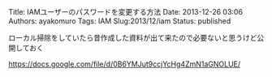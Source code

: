 Title: IAMユーザーのパスワードを変更する方法
Date: 2013-12-26 03:06
Authors: ayakomuro
Tags:  IAM
Slug:2013/12/iam
Status: published

ローカル掃除をしていたら昔作成した資料が出て来たので必要ないと思うけど公開しておく


<https://docs.google.com/file/d/0B6YMJut9ccjYcHg4ZmN1aGNOLUE/>
